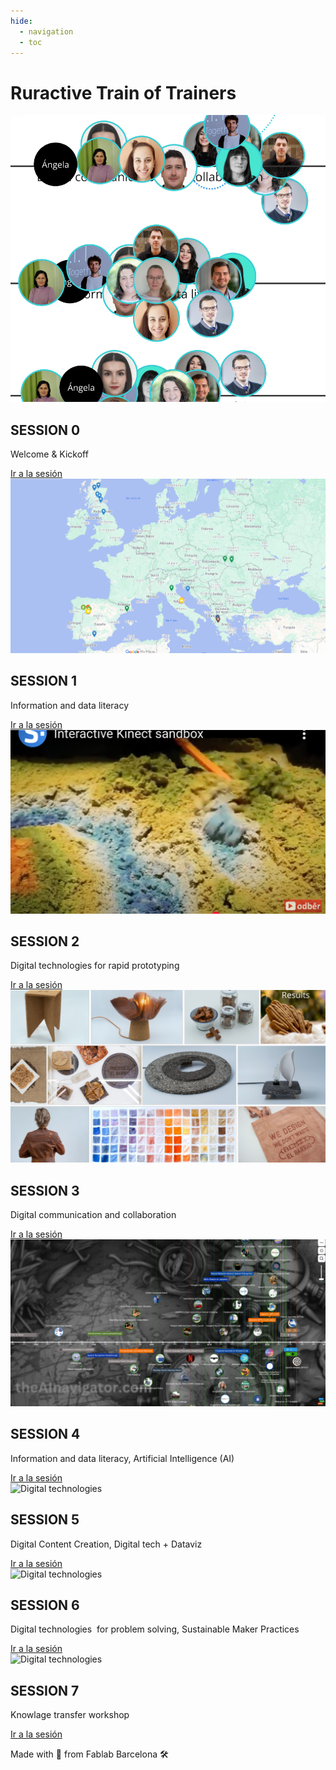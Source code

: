 ```yaml
---
hide:
  - navigation
  - toc
---
```


# Ruractive Train of Trainers


<!-- Agrega este código a tu archivo .md -->

<div class="image-grid">
  <div class="image-card session-0">
    <img src="images/s0.png" alt="Session background" class="bg-image">
    <div class="title-container">
      <h2 class="title">SESSION 0</h2>
      <p class="subtitle">Welcome & Kickoff</p>
    </div>
    <a href="sessions/00" class="card-link">Ir a la sesión</a>
  </div>

  <div class="image-card session-1">
    <img src="images/s1.png" alt="Another session background" class="bg-image">
    <div class="title-container">
      <h2 class="title">SESSION 1</h2>
      <p class="subtitle">Information and data literacy</p>
    </div>
    <a href="sessions/01" class="card-link">Ir a la sesión</a>
  </div>

  <div class="image-card session-2">
    <img src="images/s2.png" alt="Digital technologies" class="bg-image">
    <div class="title-container">
      <h2 class="title">SESSION 2</h2>
      <p class="subtitle">Digital technologies for rapid prototyping</p>
    </div>
    <a href="sessions/02" class="card-link">Ir a la sesión</a>
  </div>

  <div class="image-card session-1">
    <img src="images/s3.png" alt="Session background" class="bg-image">
    <div class="title-container">
      <h2 class="title">SESSION 3</h2>
      <p class="subtitle">Digital communication and collaboration</p>
    </div>
    <a href="sessions/03" class="card-link">Ir a la sesión</a>
  </div>

  <div class="image-card session-2">
    <img src="images/s4.png" alt="Another session background" class="bg-image">
    <div class="title-container">
      <h2 class="title">SESSION 4</h2>
      <p class="subtitle">Information and data literacy, Artificial Intelligence (AI)</p>
    </div>
    <a href="sessions/04" class="card-link">Ir a la sesión</a>
  </div>

  <div class="image-card session-0">
    <img src="images/stbd.png" alt="Digital technologies" class="bg-image">
    <div class="title-container">
      <h2 class="title">SESSION 5</h2>
      <p class="subtitle">Digital Content Creation, Digital tech + Dataviz</p>
    </div>
    <a href="sessions/tbd" class="card-link">Ir a la sesión</a>
  </div>

  <div class="image-card session-2">
    <img src="images/stbd.png" alt="Digital technologies" class="bg-image">
    <div class="title-container">
      <h2 class="title">SESSION 6</h2>
      <p class="subtitle">Digital technologies  for problem solving, Sustainable Maker Practices</p>
    </div>
    <a href="sessions/tbd" class="card-link">Ir a la sesión</a>
  </div>

  <div class="image-card session-2">
    <img src="images/stbd.png" alt="Digital technologies" class="bg-image">
    <div class="title-container">
      <h2 class="title">SESSION 7</h2>
      <p class="subtitle">Knowlage transfer workshop</p>
    </div>
    <a href="sessions/tbd" class="card-link">Ir a la sesión</a>
  </div>
</div>


Made with :purple_heart: from Fablab Barcelona :hammer_and_wrench: